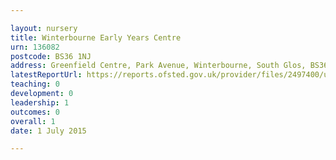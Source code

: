 ```yaml
---

layout: nursery
title: Winterbourne Early Years Centre
urn: 136082
postcode: BS36 1NJ
address: Greenfield Centre, Park Avenue, Winterbourne, South Glos, BS36 1NJ
latestReportUrl: https://reports.ofsted.gov.uk/provider/files/2497400/urn/136082.pdf
teaching: 0
development: 0
leadership: 1
outcomes: 0
overall: 1
date: 1 July 2015

---
```

